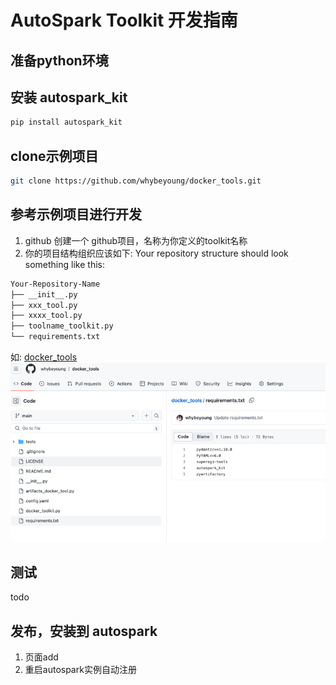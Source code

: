 # AutoSpark Toolkit 开发指南

## 准备python环境

## 安装 autospark_kit

```bash
pip install autospark_kit

```

## clone示例项目

```bash
git clone https://github.com/whybeyoung/docker_tools.git

```

## 参考示例项目进行开发

1. github 创建一个 github项目，名称为你定义的toolkit名称
2. 你的项目结构组织应该如下:
Your repository structure should look something like this:

```bash
Your-Repository-Name
├── __init__.py
├── xxx_tool.py
├── xxxx_tool.py
├── toolname_toolkit.py
└── requirements.txt
```
如: [docker_tools](https://github.com/whybeyoung/docker_tools)
![img.png](img.png)


## 测试

todo

## 发布，安装到 autospark

1. 页面add
2. 重启autospark实例自动注册
